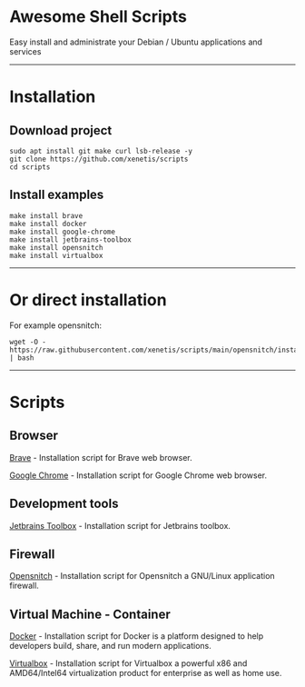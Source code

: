 # Awesome Shell Scripts

Easy install and administrate your Debian / Ubuntu applications and services

---

# Installation

## Download project
````shell
sudo apt install git make curl lsb-release -y
git clone https://github.com/xenetis/scripts
cd scripts
````
## Install examples
````shell
make install brave
make install docker
make install google-chrome
make install jetbrains-toolbox
make install opensnitch
make install virtualbox
````

---

# Or direct installation

For example opensnitch: 
````shell
wget -O - https://raw.githubusercontent.com/xenetis/scripts/main/opensnitch/install.sh | bash
````

---

# Scripts

## Browser

[Brave](brave) - Installation script for Brave web browser.

[Google Chrome](google-chrome) - Installation script for Google Chrome web browser.

## Development tools

[Jetbrains Toolbox](jetbrains-toolbox) - Installation script for Jetbrains toolbox.

## Firewall

[Opensnitch](opensnitch) - Installation script for Opensnitch a GNU/Linux application firewall.

## Virtual Machine - Container

[Docker](docker) - Installation script for Docker is a platform designed to help developers build, share, and run modern applications.

[Virtualbox](virtualbox) - Installation script for Virtualbox a powerful x86 and AMD64/Intel64 virtualization product for enterprise as well as home use.



